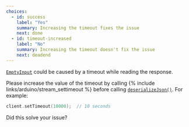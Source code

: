 ```yaml
---
choices:
  - id: success
    label: "Yes"
    summary: Increasing the timeout fixes the issue
    next: done
  - id: timeout-increased
    label: "No"
    summary: Increasing the timeout doesn't fix the issue
    next: deadend
---
```


[`EmptyInput`](/v6/api/misc/deserializationerror/#emptyinput) could be caused by a timeout while reading the response.

Please increase the value of the timeout by calling {% include links/arduino/stream_settimeout %} before calling [`deserializeJson()`](/v6/api/json/deserializejson/). For example:

```c++
client.setTimeout(10000);  // 10 seconds
```

Did this solve your issue?